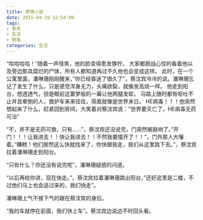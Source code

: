 ```yaml
---
title: 梦境小说
date: 2015-04-19 12:54:09
tags:
- 思考
- 生活
- 随笔
categories: 生活
---
```

“哈哈哈哈！”随着一声怪笑，他的脸变得愈发狰狞。
大家都胆战心惊的看着他以及旁边那具腐烂的尸体，所有人都知道再过不久他也会变成这样。
此时，在一个公寓里面，潘琳珊刚刚醒来，”你已经昏迷了很久了”，蔡汶宾冷冷的说。潘琳珊忘记了发生了什么，只是感觉浑身无力，头痛欲裂，就像发高烧一样。
他走到阳台，想透透气，但是眼前这噩梦般的一幕让他两腿发软。
马路上随时都有呕吐不止并且晕倒的人，救护车来来往往，简直就像是世界末日。
HE病毒！！！他突然想起来了什么，赶紧回到房间，大笑着对蔡汶宾说：”世界要灭亡了，HE病毒无药可治”

“不，并不是无药可救，只有……”，蔡汶宾还没说完，门突然被敲响了。”开门！！！让我进去！！快让我进去！！不然我要撞开了！！”，门外那人大嚷着。”糟糕！他们居然这么快就找来了，你快跟我走，我们从这里跳下去。”，蔡汶宾拉着潘琳珊走到阳台。

“只有什么？你还没有说完呢”，潘琳珊疑惑的问道。

“以后再给你讲，现在快走。”，蔡汶宾拉着潘琳珊跳出阳台，”还好这里是二楼，不过他们马上也会追过来的，我们快走”。

潘琳珊上气不接下气的跟在蔡汶宾的身后。

“我的车就停在前面，我们快上车”。蔡汶宾边说边不时回头看。
<head>
    <script src="//cdn1.lncld.net/static/js/3.0.4/av-min.js"></script>
    <script src='//unpkg.com/valine/dist/Valine.min.js'></script>
</head>
<body>
    <div id="comment"></div>
</body>